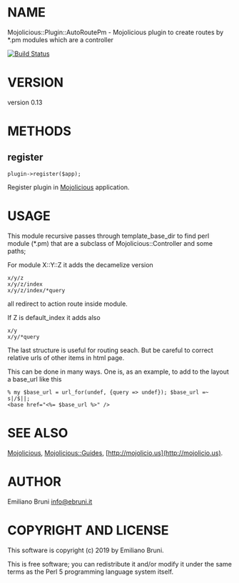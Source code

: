 # NAME

Mojolicious::Plugin::AutoRoutePm - Mojolicious plugin to create routes by \*.pm modules which are a controller

[![Build Status](https://travis-ci.org/EmilianoBruni/mojolicious-plugin-autoroutepm.png?branch=master)](https://travis-ci.org/EmilianoBruni/mojolicious-plugin-autoroutepm)

# VERSION

version 0.13

# METHODS

## register

    plugin->register($app);

Register plugin in [Mojolicious](https://metacpan.org/pod/Mojolicious) application.

# USAGE

This module recursive passes through template\_base\_dir to find perl module
(\*.pm) that are a subclass of Mojolicious::Controller and some paths;

For module X::Y::Z it adds the decamelize version

    x/y/z
    x/y/z/index
    x/y/z/index/*query

all redirect to action route inside module.

If Z is default\_index it adds also

    x/y
    x/y/*query

The last structure is useful for routing seach. But be careful to correct
relative urls of other items in html page.

This can be done in many ways. One is, as an example, to add to the layout
a base\_url like this

    % my $base_url = url_for(undef, {query => undef}); $base_url =~ s|/$||;
    <base href="<%= $base_url %>" />

# SEE ALSO

[Mojolicious](https://metacpan.org/pod/Mojolicious), [Mojolicious::Guides](https://metacpan.org/pod/Mojolicious::Guides), [http://mojolicio.us](http://mojolicio.us).

# AUTHOR

Emiliano Bruni <info@ebruni.it>

# COPYRIGHT AND LICENSE

This software is copyright (c) 2019 by Emiliano Bruni.

This is free software; you can redistribute it and/or modify it under
the same terms as the Perl 5 programming language system itself.
